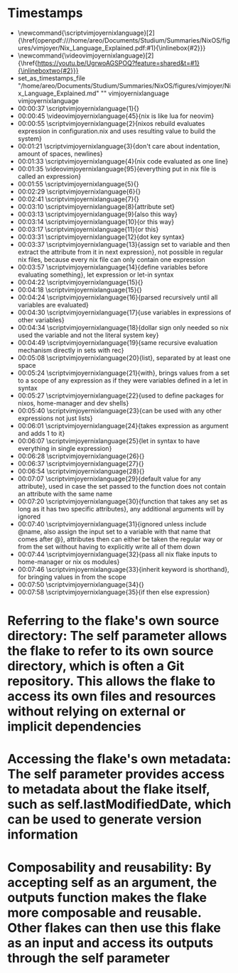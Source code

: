 # Timestamps
- \newcommand{\scriptvimjoyernixlanguage}[2]{\href{openpdf:///home/areo/Documents/Studium/Summaries/NixOS/figures/vimjoyer/Nix_Language_Explained.pdf:#1}{\inlinebox{#2}}}
- \newcommand{\videovimjoyernixlanguage}[2]{\href{https://youtu.be/UgrwoAGSPOQ?feature=shared&t=#1}{\inlineboxtwo{#2}}}
- set_as_timestamps_file "/home/areo/Documents/Studium/Summaries/NixOS/figures/vimjoyer/Nix_Language_Explained.md" "" vimjoyernixlanguage vimjoyernixlanguage
- 00:00:37 \scriptvimjoyernixlanguage{1}{}
- 00:00:45 \videovimjoyernixlanguage{45}{nix is like lua for neovim}
- 00:00:55 \scriptvimjoyernixlanguage{2}{nixos rebuild evaluates expression in configuration.nix and uses resulting value to build the system}
- 00:01:21 \scriptvimjoyernixlanguage{3}{don't care about indentation, amount of spaces, newlines}
- 00:01:33 \scriptvimjoyernixlanguage{4}{nix code evaluated as one line}
- 00:01:35 \videovimjoyernixlanguage{95}{everything put in nix file is called an expression}
- 00:01:55 \scriptvimjoyernixlanguage{5}{}
- 00:02:29 \scriptvimjoyernixlanguage{6}{}
- 00:02:41 \scriptvimjoyernixlanguage{7}{}
- 00:03:10 \scriptvimjoyernixlanguage{8}{attribute set}
- 00:03:13 \scriptvimjoyernixlanguage{9}{also this way}
- 00:03:14 \scriptvimjoyernixlanguage{10}{or this way}
- 00:03:17 \scriptvimjoyernixlanguage{11}{or this}
- 00:03:31 \scriptvimjoyernixlanguage{12}{dot key syntax}
- 00:03:37 \scriptvimjoyernixlanguage{13}{assign set to variable and then extract the attribute from it in next expression}, not possible in regular nix files, because every nix file can only contain one expression
- 00:03:57 \scriptvimjoyernixlanguage{14}{define variables before evaluating something}, let expression or let-in syntax
- 00:04:22 \scriptvimjoyernixlanguage{15}{}
- 00:04:18 \scriptvimjoyernixlanguage{15}{}
- 00:04:24 \scriptvimjoyernixlanguage{16}{parsed recursively until all variables are evaluated}
- 00:04:30 \scriptvimjoyernixlanguage{17}{use variables in expressions of other variables}
- 00:04:34 \scriptvimjoyernixlanguage{18}{dollar sign only needed so nix used the variable and not the literal system key}
- 00:04:49 \scriptvimjoyernixlanguage{19}{same recursive evaluation mechanism directly in sets with rec}
- 00:05:08 \scriptvimjoyernixlanguage{20}{list}, separated by at least one space
- 00:05:24 \scriptvimjoyernixlanguage{21}{with}, brings values from a set to a scope of any expression as if they were variables defined in a let in syntax
- 00:05:27 \scriptvimjoyernixlanguage{22}{used to define packages for nixos, home-manager and dev shells}
- 00:05:40 \scriptvimjoyernixlanguage{23}{can be used with any other expressions not just lists}
- 00:06:01 \scriptvimjoyernixlanguage{24}{takes expression as argument and adds 1 to it}
- 00:06:07 \scriptvimjoyernixlanguage{25}{let in syntax to have everything in single expression}
- 00:06:28 \scriptvimjoyernixlanguage{26}{}
- 00:06:37 \scriptvimjoyernixlanguage{27}{}
- 00:06:54 \scriptvimjoyernixlanguage{28}{}
- 00:07:07 \scriptvimjoyernixlanguage{29}{default value for any attribute}, used in case the set passed to the function does not contain an attribute with the same name
- 00:07:20 \scriptvimjoyernixlanguage{30}{function that takes any set as long as it has two specific attributes}, any additional arguments will by ignored
- 00:07:40 \scriptvimjoyernixlanguage{31}{ignored unless include @name, also assign the input set to a variable with that name that comes after @}, attributes then can either be taken the regular way or from the set without having to explicitly write all of them down
- 00:07:44 \scriptvimjoyernixlanguage{32}{pass all nix flake inputs to home-manager or nix os modules}
- 00:07:46 \scriptvimjoyernixlanguage{33}{inherit keyword is shorthand}, for bringing values in from the scope
- 00:07:50 \scriptvimjoyernixlanguage{34}{}
- 00:07:58 \scriptvimjoyernixlanguage{35}{if then else expression}
# Referring to the flake's own source directory: The self parameter allows the flake to refer to its own source directory, which is often a Git repository. This allows the flake to access its own files and resources without relying on external or implicit dependencies
# Accessing the flake's own metadata: The self parameter provides access to metadata about the flake itself, such as self.lastModifiedDate, which can be used to generate version information
# Composability and reusability: By accepting self as an argument, the outputs function makes the flake more composable and reusable. Other flakes can then use this flake as an input and access its outputs through the self parameter
